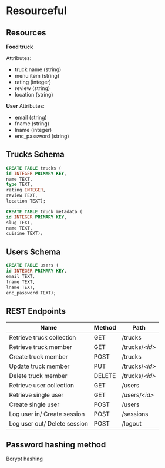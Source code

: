 # Resourceful

## Resources
**Food truck**

Attributes: 
* truck name (string)
* menu item (string)
* rating (integer)
* review (string)
* location (string)

**User**
Attributes: 
* email (string)
* fname (string)
* lname (integer)
* enc_password (string)


## Trucks Schema
```sql
CREATE TABLE trucks (
id INTEGER PRIMARY KEY,
name TEXT,
type TEXT,
rating INTEGER,
review TEXT,
location TEXT);
```

```sql
CREATE TABLE truck_metadata (
id INTEGER PRIMARY KEY, 
slug TEXT, 
name TEXT, 
cuisine TEXT);
```


## Users Schema
```sql
CREATE TABLE users (
id INTEGER PRIMARY KEY, 
email TEXT, 
fname TEXT, 
lname TEXT, 
enc_password TEXT);
```

## REST Endpoints

Name                        | Method       | Path
----------------------------|--------------|------------------
Retrieve truck collection   | GET          | /trucks
Retrieve truck member       | GET          | /trucks/*\<id\>*
Create truck member         | POST         | /trucks
Update truck member         | PUT          | /trucks/*\<id\>*
Delete truck member         | DELETE       | /trucks/*\<id\>*
Retrieve user collection    | GET          | /users
Retrieve single user        | GET          | /users/*<id\>*
Create single user          | POST         | /users
Log user in/ Create session | POST         | /sessions
Log user out/ Delete session| POST         | /logout

## Password hashing method
Bcrypt hashing